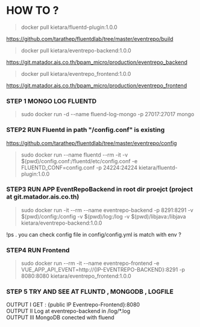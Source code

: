 # HOW TO ?


> docker pull kietara/fluentd-plugin:1.0.0

https://github.com/tarathep/fluentdlab/tree/master/eventrepo/build


> docker pull kietara/eventrepo-backend:1.0.0

https://git.matador.ais.co.th/bpam_micro/production/eventrepo_backend


> docker pull kietara/eventrepo_frontend:1.0.0

https://git.matador.ais.co.th/bpam_micro/production/eventrepo_frontend





### STEP 1 MONGO LOG FLUENTD
> sudo docker run -d --name fluend-log-mongo -p 27017:27017 mongo

### STEP2 RUN Fluentd  in path  "/config.conf" is existing 
https://github.com/tarathep/fluentdlab/tree/master/eventrepo/config
> sudo docker run --name fluentd --rm -it -v $(pwd)/config.conf:/fluentd/etc/config.conf -e FLUENTD_CONF=config.conf -p 24224:24224 kietara/fluentd-plugin:1.0.0

### STEP3 RUN APP EventRepoBackend in root dir proejct (project at git.matador.ais.co.th)
> sudo docker run -it --rm --name eventrepo-backend -p 8291:8291 -v $(pwd)/config:/config -v $(pwd)/log:/log -v $(pwd)/libjava:/libjava kietara/eventrepo-backend:1.0.0

!ps . you can check config file in config/config.yml is match with env ?

### STEP4 RUN Frontend
> sudo docker run --rm -it --name eventrepo-frontend -e VUE_APP_API_EVENT=http://{IP-EVENTREPO-BACKEND}:8291 -p 8080:8080 kietara/eventrepo_frontend:1.0.0

### STEP 5 TRY AND SEE AT FLUNTD , MONGODB , LOGFILE

OUTPUT I GET : {public IP Eventrepo-Frontend}:8080<br>
OUTPUT II Log at eventrepo-backend in /log/*.log<br>
OUTPUT III MongoDB conected with fluend<br>
